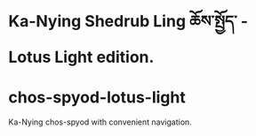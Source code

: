 # Ka-Nying Shedrub Ling ཆོས་སྤྱོད་ - Lotus Light edition.
# chos-spyod-lotus-light
Ka-Nying chos-spyod with convenient navigation.

